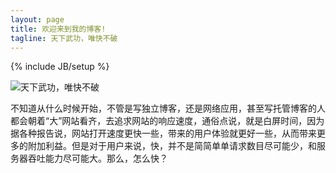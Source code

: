 ```yaml
---
layout: page
title: 欢迎来到我的博客!
tagline: 天下武功，唯快不破
---
```

{% include JB/setup %}

<img class="lazyOwl" alt="天下武功，唯快不破" src="http://7u2j6a.com1.z0.glb.clouddn.com/wp/2015/01/feeling-quickly.png" style="display: inline;">

不知道从什么时候开始，不管是写独立博客，还是网络应用，甚至写托管博客的人都会朝着“大”网站看齐，去追求网站的响应速度，通俗点说，就是白屏时间，因为据各种报告说，网站打开速度更快一些，带来的用户体验就更好一些，从而带来更多的附加利益。但是对于用户来说，快，并不是简简单单请求数目尽可能少，和服务器吞吐能力尽可能大。那么，怎么快？


